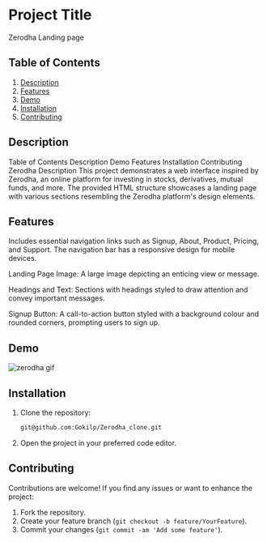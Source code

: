 # Project Title

 Zerodha Landing page

## Table of Contents
1. [Description](#description)
2. [Features](#features)
3. [Demo](#Demo)
4. [Installation](#installation)
5. [Contributing](#contributing)

## Description

Table of Contents Description Demo Features Installation Contributing Zerodha Description This project demonstrates a web interface inspired by Zerodha, an online platform for investing in stocks, derivatives, mutual funds, and more. The provided HTML structure showcases a landing page with various sections resembling the Zerodha platform's design elements.

## Features
Includes essential navigation links such as Signup, About, Product, Pricing, and Support. The navigation bar has a responsive design for mobile devices.

Landing Page Image: A large image depicting an enticing view or message.

Headings and Text: Sections with headings styled to draw attention and convey important messages.

Signup Button: A call-to-action button styled with a background colour and rounded corners, prompting users to sign up.


## Demo


![zerodha gif](https://github.com/Gokilp/Zerodha_clone/assets/76507378/c533f943-741b-46a9-a5ff-8fcc301ea032)



## Installation
1. Clone the repository:
    ```bash
    git@github.com:Gokilp/Zerodha_clone.git
    ```
2. Open the project in your preferred code editor.


## Contributing

Contributions are welcome! If you find any issues or want to enhance the project:
1. Fork the repository.
2. Create your feature branch (`git checkout -b feature/YourFeature`).
3. Commit your changes (`git commit -am 'Add some feature'`).


